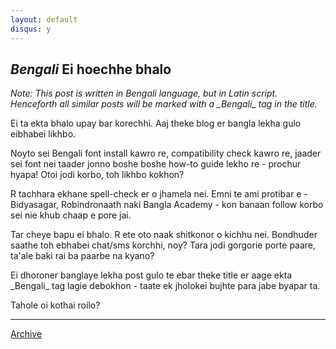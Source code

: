 ```yaml
---
layout: default
disqus: y
---
```


## _Bengali_ Ei hoechhe bhalo

*Note: This post is written in Bengali language, but in Latin script. Henceforth all similar posts will be marked with a \_Bengali\_ tag in the title.*

Ei ta ekta bhalo upay bar korechhi. Aaj theke blog er bangla lekha gulo eibhabei likhbo. 

Noyto sei Bengali font install kawro re, compatibility check kawro re, jaader sei font nei taader jonno boshe boshe how-to guide lekho re - prochur hyapa! Otoi jodi korbo, toh likhbo kokhon?

R tachhara ekhane spell-check er o jhamela nei. Emni te ami protibar e - Bidyasagar, Robindronaath naki Bangla Academy - kon banaan follow korbo sei nie khub chaap e pore jai.

Tar cheye bapu ei bhalo. R ete oto naak shitkonor o kichhu nei. Bondhuder saathe toh ebhabei chat/sms korchhi, noy? Tara jodi gorgorie porte paare, ta'ale baki rai ba paarbe na kyano? 

Ei dhoroner banglaye lekha post gulo te ebar theke title er aage ekta \_Bengali\_ tag lagie debokhon - taate ek jholokei bujhte para jabe byapar ta.

Tahole oi kothai roilo?

* * *

[Archive](/gogolghoshal/archive)

